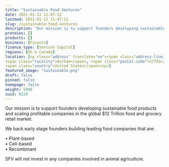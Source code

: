 ```yaml
---
title: "Sustainable Food Ventures"
date: 2021-01-12 11:47:12
lastmod: 2021-01-12 11:47:12
slug: /sustainable-food-ventures
description: "Our mission is to support founders developing sustainable food products and scaling profitable companies in the global $12 Trillion food and grocery retail market.We back early stage founders building leading food companies that are: • Plant-based• Cell-based• Recombinant SFV will not invest in any companies involved in animal agriculture."
proteins: []
products: []
business: [Finance]
finance_type: [Venture Capital]
regions: [US & Canada]
location: [<p class="address" translate="no"><span class="address-line1">East Institute Drive</span><br>
<span class="locality">Durham</span>, <span class="postal-code">27703</span><br>
<span class="country">United States</span></p>]
featured_image: "Sustainable.png"
draft: false
pinned: false
homepage: false
weight: 5000
uuid: 8229
---
```

<p>Our mission is to support founders developing sustainable food products and scaling profitable companies in the global $12 Trillion food and grocery retail market.</p>
<p>We back early stage founders building leading food companies that are: </p>
<p>• Plant-based<br />
• Cell-based<br />
• Recombinant </p>
<p>SFV will not invest in any companies involved in animal agriculture.</p>

